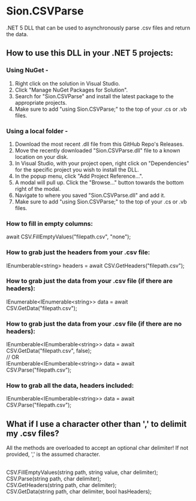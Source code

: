 # Sion.CSVParse
.NET 5 DLL that can be used to asynchronously parse .csv files and return the data.

## How to use this DLL in your .NET 5 projects:
### Using NuGet -
1. Right click on the solution in Visual Studio.
2. Click "Manage NuGet Packages for Solution".
3. Search for "Sion.CSVParse" and install the latest package to the appropriate projects.
4. Make sure to add "using Sion.CSVParse;" to the top of your .cs or .vb files.

### Using a local folder -
1. Download the most recent .dll file from this GitHub Repo's Releases.
2. Move the recently downloaded "Sion.CSVParse.dll" file to a known location on your disk.
3. In Visual Studio, with your project open, right click on "Dependencies" for the specific project you wish to install the DLL.
4. In the popup menu, click "Add Project Reference...".
5. A modal will pull up. Click the "Browse..." button towards the bottom right of the modal.
6. Navigate to where you saved "Sion.CSVParse.dll" and add it.
7. Make sure to add "using Sion.CSVParse;" to the top of your .cs or .vb files.

### How to fill in empty columns:
await CSV.FillEmptyValues("filepath.csv", "none");

### How to grab just the headers from your .csv file:
IEnumberable\<string\> headers = await CSV.GetHeaders("filepath.csv");

### How to grab just the data from your .csv file (if there are headers):
IEnumerable\<IEnumerable\<string\>\> data = await CSV.GetData("filepath.csv");

### How to grab just the data from your .csv file (if there are no headers):
IEnumberable\<IEnumberable\<string\>\> data = await CSV.GetData("filepath.csv", false);
<br/>// OR<br/>
IEnumberable\<IEnumberable\<string\>\> data = await CSV.Parse("filepath.csv");

### How to grab all the data, headers included:
IEnumberable\<IEnumberable\<string\>\> data = await CSV.Parse("filepath.csv");

## What if I use a character other than ',' to delimit my .csv files?
All the methods are overloaded to accept an optional char delimiter! If not provided, ',' is the assumed character.

<br/>CSV.FillEmptyValues(string path, string value, char delimiter);<br/>
CSV.Parse(string path, char delimiter);<br/>
CSV.GetHeaders(string path, char delimiter);<br/>
CSV.GetData(string path, char delimiter, bool hasHeaders);
